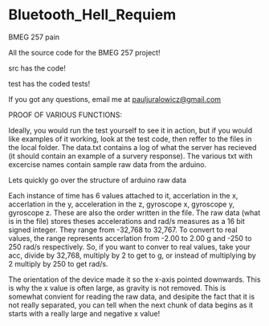 # Bluetooth_Hell_Requiem
BMEG 257 pain

All the source code for the BMEG 257 project!

src has the code!

test has the coded tests!

If you got any questions, email me at pauljuralowicz@gmail.com

PROOF OF VARIOUS FUNCTIONS:

Ideally, you would run the test yourself to see it in action, but if you would like examples of it working, look at the test code, 
then reffer to the files in the local folder. The data.txt contains a log of what the server has recieved 
(it should contain an example of a survery response). The various txt with excercise names contain sample raw data from the arduino.

Lets quickly go over the structure of arduino raw data

Each instance of time has 6 values attached to it, accerlation in the x, accerlation in the y, acceleration in the z, gyroscope x,
gyroscope y, gyroscope z. These are also the order written in the file.
The raw data (what is in the file) stores theses accelerations and rad/s measures as a 16 bit signed integer. 
They range from -32,768 to 32,767.
To convert to real values, the range represents accerlation from -2.00 to 2.00 g and -250 to 250 rad/s respectively.
So, if you want to conver to real values, take your acc, divide by 32,768, multiply by 2 to get to g, or instead of multiplying by 2
multiply by 250 to get rad/s.

The orientation of the device made it so the x-axis pointed downwards. This is why the x value is often large, as gravity is not removed.
This is somewhat convient for reading the raw data, and desipite the fact that it is not really separated, you can tell when the
next chunk of data begins as it starts with a really large and negative x value!
